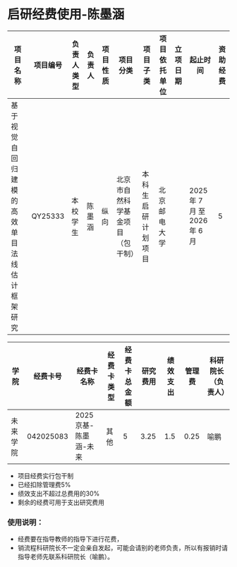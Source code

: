 # 启研经费使用-陈墨涵
| 项目名称                   | 项目编号    | 负责人类型 | 负责人 | 项目性质 | 项目分类             | 项目子类      | 项目依托单位 | 立项日期 | 起止时间                    | 资助经费 |
| ---------------------- | ------- | ----- | --- | ---- | ---------------- | --------- | ------ | ---- | ----------------------- | ---- |
| 基于视觉自回归建模的高效单目法线估计框架研究 | QY25333 | 本校学生  | 陈墨涵 | 纵向   | 北京市自然科学基金项目（包干制） | 本科生启研计划项目 | 北京邮电大学 |      | 2025 年 7 月 至 2026 年 6 月 | 5    |


| 学院   | 经费卡号      | 经费卡名称         | 经费卡类型 | 经费卡总金额 | 研究费用 | 绩效支出 | 管理费  | 科研院长（负责人） |
| ---- | --------- | ------------- | ----- | ------ | ---- | ---- | ---- | --------- |
| 未来学院 | 042025083 | 2025京基-陈墨涵-未来 | 其他    | 5      | 3.25 | 1.5  | 0.25 | 喻鹏        |
- 项目经费实行包干制
- 已经扣除管理费5%
- 绩效支出不超过总费用的30%
- 剩余的经费可用于支出研究费用
### 使用说明：
- 经费要在指导教师的指导下进行花费，
- 销流程科研院长不一定会亲自发起，可能会请别的老师负责，所以有报销时请指导老师先联系科研院长（喻鹏）。